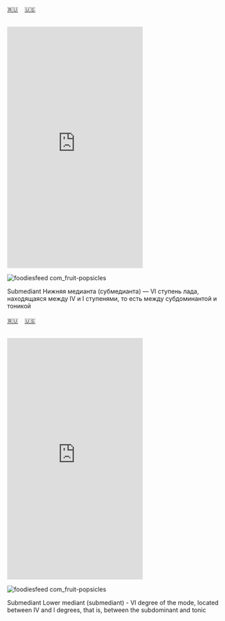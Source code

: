<span id="ru"><a href='#ru'>🇷🇺</a> &nbsp;&nbsp;&nbsp;<a href='#en'>🇺🇸</a> &nbsp;&nbsp;&nbsp;</span><br><br>
<iframe width="315" height="560" src="https://www.youtube.com/embed/g8aNs5yfaOU" frameborder="0" allow="accelerometer; autoplay; clipboard-write; encrypted-media; gyroscope; picture-in-picture; web-share"allowfullscreen></iframe>


![foodiesfeed com_fruit-popsicles](https://github.com/user-attachments/assets/b29c9b43-1647-4e4b-b550-db85d3baabf4)

Submediant Нижняя медианта (субмедианта) — VI ступень лада, находящаяся между IV и I ступенями, то есть между субдоминантой и тоникой<br><br>
<span id="en"><a href='#ru'>🇷🇺</a> &nbsp;&nbsp;&nbsp;<a href='#en'>🇺🇸</a> &nbsp;&nbsp;&nbsp;</span><br><br>

<iframe width="315" height="560" src="https://www.youtube.com/embed/vDf1vZr9_sE" frameborder="0" allow="accelerometer; autoplay; clipboard-write; encrypted-media; gyroscope; picture-in-picture; web-share"allowfullscreen></iframe>

![foodiesfeed com_fruit-popsicles](https://github.com/user-attachments/assets/b29c9b43-1647-4e4b-b550-db85d3baabf4)

Submediant 
Lower mediant (submediant) - VI degree of the mode, located between IV and I degrees, that is, between the subdominant and tonic<br><br>
